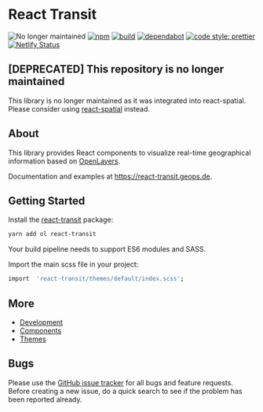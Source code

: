 # React Transit

![No longer maintained](https://img.shields.io/badge/Maintenance-OFF-red.svg)
[![npm](https://img.shields.io/npm/v/react-transit.svg?style=flat-square)](https://www.npmjs.com/package/react-transit)
[![build](https://github.com/geops/react-transit/workflows/main/badge.svg)](https://github.com/geops/react-transit/actions?query=workflow%3Amain)
[![dependabot](https://badgen.net/dependabot/geops/react-transit/?icon=dependabot)](https://github.com/marketplace/dependabot-preview)
[![code style: prettier](https://img.shields.io/badge/code_style-prettier-ff69b4.svg?style=flat-square)](https://github.com/prettier/prettier)
[![Netlify Status](https://api.netlify.com/api/v1/badges/3906ac5a-46f8-4de3-ae19-4be77060a368/deploy-status)](https://app.netlify.com/sites/react-transit/deploys)

## [DEPRECATED] This repository is no longer maintained
This library is no longer maintained as it was integrated into react-spatial. Please consider using [react-spatial](https://github.com/geops/react-spatial) instead.

## About
This library provides React components to visualize real-time geographical information based on [OpenLayers](https://openlayers.org/).

Documentation and examples at https://react-transit.geops.de.

## Getting Started

Install the [react-transit](https://www.npmjs.com/package/react-transit) package:

```bash
yarn add ol react-transit
```

Your build pipeline needs to support ES6 modules and SASS.

Import the main scss file in your project:

```bash
import  'react-transit/themes/default/index.scss';
```

## More

- [Development](https://github.com/geops/react-transit/tree/master/DEVELOP.md)
- [Components](https://github.com/geops/react-transit/tree/master/src/components)
- [Themes](https://github.com/geops/react-transit/tree/master/src/themes)

## Bugs

Please use the [GitHub issue tracker](https://github.com/geops/react-transit/issues) for all bugs and feature requests. Before creating a new issue, do a quick search to see if the problem has been reported already.
